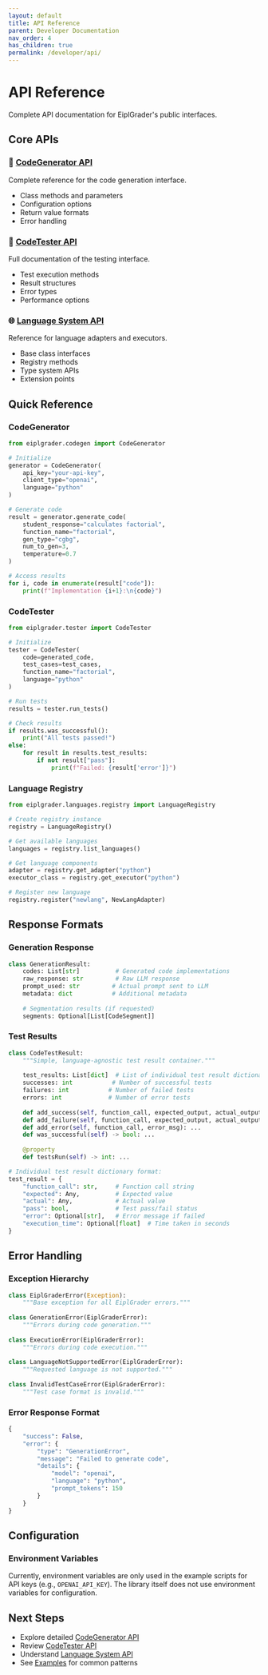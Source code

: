 ```yaml
---
layout: default
title: API Reference
parent: Developer Documentation
nav_order: 4
has_children: true
permalink: /developer/api/
---
```


# API Reference

Complete API documentation for EiplGrader's public interfaces.

## Core APIs

### 📝 [CodeGenerator API](codegen-api.html)
Complete reference for the code generation interface.
- Class methods and parameters
- Configuration options
- Return value formats
- Error handling

### 🧪 [CodeTester API](tester-api.html)
Full documentation of the testing interface.
- Test execution methods
- Result structures
- Error types
- Performance options

### 🌐 [Language System API](language-api.html)
Reference for language adapters and executors.
- Base class interfaces
- Registry methods
- Type system APIs
- Extension points

## Quick Reference

### CodeGenerator

```python
from eiplgrader.codegen import CodeGenerator

# Initialize
generator = CodeGenerator(
    api_key="your-api-key",
    client_type="openai",
    language="python"
)

# Generate code
result = generator.generate_code(
    student_response="calculates factorial",
    function_name="factorial",
    gen_type="cgbg",
    num_to_gen=3,
    temperature=0.7
)

# Access results
for i, code in enumerate(result["code"]):
    print(f"Implementation {i+1}:\n{code}")
```

### CodeTester

```python
from eiplgrader.tester import CodeTester

# Initialize
tester = CodeTester(
    code=generated_code,
    test_cases=test_cases,
    function_name="factorial",
    language="python"
)

# Run tests
results = tester.run_tests()

# Check results
if results.was_successful():
    print("All tests passed!")
else:
    for result in results.test_results:
        if not result["pass"]:
            print(f"Failed: {result['error']}")
```

### Language Registry

```python
from eiplgrader.languages.registry import LanguageRegistry

# Create registry instance
registry = LanguageRegistry()

# Get available languages
languages = registry.list_languages()

# Get language components
adapter = registry.get_adapter("python")
executor_class = registry.get_executor("python")

# Register new language
registry.register("newlang", NewLangAdapter)
```

## Response Formats

### Generation Response

```python
class GenerationResult:
    codes: List[str]          # Generated code implementations
    raw_response: str         # Raw LLM response
    prompt_used: str         # Actual prompt sent to LLM
    metadata: dict           # Additional metadata
    
    # Segmentation results (if requested)
    segments: Optional[List[CodeSegment]]
```

### Test Results

```python
class CodeTestResult:
    """Simple, language-agnostic test result container."""
    
    test_results: List[dict]  # List of individual test result dictionaries
    successes: int           # Number of successful tests
    failures: int           # Number of failed tests
    errors: int             # Number of error tests
    
    def add_success(self, function_call, expected_output, actual_output): ...
    def add_failure(self, function_call, expected_output, actual_output, error_msg): ...
    def add_error(self, function_call, error_msg): ...
    def was_successful(self) -> bool: ...
    
    @property
    def testsRun(self) -> int: ...

# Individual test result dictionary format:
test_result = {
    "function_call": str,     # Function call string
    "expected": Any,          # Expected value
    "actual": Any,            # Actual value  
    "pass": bool,             # Test pass/fail status
    "error": Optional[str],   # Error message if failed
    "execution_time": Optional[float]  # Time taken in seconds
}
```

## Error Handling

### Exception Hierarchy

```python
class EiplGraderError(Exception):
    """Base exception for all EiplGrader errors."""
    
class GenerationError(EiplGraderError):
    """Errors during code generation."""
    
class ExecutionError(EiplGraderError):
    """Errors during code execution."""
    
class LanguageNotSupportedError(EiplGraderError):
    """Requested language is not supported."""
    
class InvalidTestCaseError(EiplGraderError):
    """Test case format is invalid."""
```

### Error Response Format

```python
{
    "success": False,
    "error": {
        "type": "GenerationError",
        "message": "Failed to generate code",
        "details": {
            "model": "openai",
            "language": "python",
            "prompt_tokens": 150
        }
    }
}
```

## Configuration

### Environment Variables

Currently, environment variables are only used in the example scripts for API keys (e.g., `OPENAI_API_KEY`). The library itself does not use environment variables for configuration.

## Next Steps

- Explore detailed [CodeGenerator API](codegen-api.html)
- Review [CodeTester API](tester-api.html)
- Understand [Language System API](language-api.html)
- See [Examples](examples.html) for common patterns